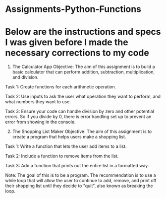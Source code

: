 # Assignments-Python-Functions 
# Below are the instructions and specs I was given before I made the necessary corrections to my code
1. The Calculator App
Objective: The aim of this assignment is to build a basic calculator that can perform addition, subtraction, multiplication, and division.

Task 1: Create functions for each arithmetic operation.

Task 2: Use inputs to ask the user what operation they want to perform, and what numbers they want to use.

Task 3: Ensure your code can handle division by zero and other potential errors. So if you divide by 0, there is error handling set up to prevent an error from showing in the console.

2. The Shopping List Maker
Objective: The aim of this assignment is to create a program that helps users make a shopping list.

Task 1: Write a function that lets the user add items to a list.

Task 2: Include a function to remove items from the list.

Task 3: Add a function that prints out the entire list in a formatted way.

Note: The goal of this is to be a program. The recommendation is to use a while loop that will allow the user to continue to add, remove, and print off their shopping list until they decide to "quit", also known as breaking the loop.
